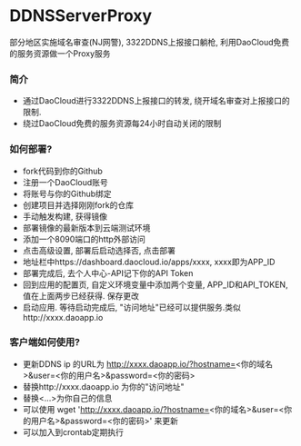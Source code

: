 # DDNSServerProxy #

部分地区实施域名审查(NJ网警), 3322DDNS上报接口躺枪, 利用DaoCloud免费的服务资源做一个Proxy服务

### 简介 ###

* 通过DaoCloud进行3322DDNS上报接口的转发, 绕开域名审查对上报接口的限制.
* 绕过DaoCloud免费的服务资源每24小时自动关闭的限制

### 如何部署? ###

* fork代码到你的Github
* 注册一个DaoCloud账号
* 将账号与你的Github绑定
* 创建项目并选择刚刚fork的仓库
* 手动触发构建, 获得镜像
* 部署镜像的最新版本到云端测试环境
* 添加一个8090端口的http外部访问
* 点击高级设置, 部署后启动选择否, 点击部署
* 地址栏中https://dashboard.daocloud.io/apps/xxxx, xxxx即为APP_ID
* 部署完成后, 去个人中心-API记下你的API Token
* 回到应用的配置页, 自定义环境变量中添加两个变量, APP_ID和API_TOKEN, 值在上面两步已经获得. 保存更改
* 启动应用. 等待启动完成后, "访问地址"已经可以提供服务.类似http://xxxx.daoapp.io

### 客户端如何使用? ###

* 更新DDNS ip 的URL为 http://xxxx.daoapp.io/?hostname=<你的域名>&user=<你的用户名>&password=<你的密码>
* 替换http://xxxx.daoapp.io 为你的"访问地址"
* 替换<...>为你自己的信息
* 可以使用 wget 'http://xxxx.daoapp.io/?hostname=<你的域名>&user=<你的用户名>&password=<你的密码>' 来更新
* 可以加入到crontab定期执行
